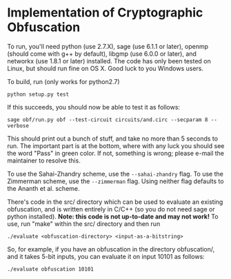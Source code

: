 # Implementation of Cryptographic Obfuscation

To run, you'll need python (use 2.7.X), sage (use 6.1.1 or later), openmp
(should come with g++ by default), libgmp (use 6.0.0 or later), and networkx
(use 1.8.1 or later) installed.  The code has only been tested on Linux, but
should run fine on OS X.  Good luck to you Windows users.

To build, run (only works for python2.7)

```
python setup.py test
```

If this succeeds, you should now be able to test it as follows:

```
sage obf/run.py obf --test-circuit circuits/and.circ --secparam 8 --verbose
```

This should print out a bunch of stuff, and take no more than 5 seconds to run.
The important part is at the bottom, where with any luck you should see the word
"Pass" in green color.  If not, something is wrong; please e-mail the maintainer
to resolve this.

To use the Sahai-Zhandry scheme, use the `--sahai-zhandry` flag.  To use the
Zimmerman scheme, use the `--zimmerman` flag.  Using neither flag defaults to
the Ananth et al. scheme.

There's code in the src/ directory which can be used to evaluate an existing
obfuscation, and is written entirely in C/C++ (so you do not need sage or python
installed).  <b>Note: this code is not up-to-date and may not work!</b> To use,
run "make" within the src/ directory and then run

```
./evaluate <obfuscation-directory> <input-as-a-bitstring>
```

So, for example, if you have an obfuscation in the directory obfuscation/, and
it takes 5-bit inputs, you can evaluate it on input 10101 as follows:

```
./evaluate obfuscation 10101
```

